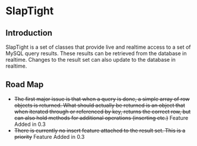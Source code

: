 # SlapTight #

## Introduction ##

SlapTight is a set of classes that provide live and realtime access to a set of MySQL query results. These results can be retrieved from the database in realtime. Changes to the result set can also update to the database in realtime.

## Road Map ##

  * ~~The first major issue is that when a query is done, a simple array of row objects is returned. What should actually be returned is an object that when iterated through or referenced by key, returns the correct row, but can also hold methods for additional operations (inserting etc.)~~ Feature Added in 0.3
  * ~~There is currently no insert feature attached to the result set. This is a priority~~ Feature Added in 0.3